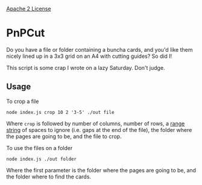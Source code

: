 [Apache 2 License](./LICENSE)

# PnPCut

Do you have a file or folder containing a buncha cards, and you'd like them nicely lined up in a 3x3 grid on an A4 with cutting guides? So did I!

This script is some crap I wrote on a lazy Saturday. Don't judge.

## Usage

To crop a file

```
node index.js crop 10 2 '3-5' ./out file
```

Where `crop` is followed by number of columns, number of rows, a [range string](https://github.com/euank/node-parse-numeric-range) of spaces to ignore (i.e. gaps at the end of the file), the folder where the pages are going to be, and the file to crop.

To use the files on a folder

```
node index.js ./out folder
```

Where the first parameter is the folder where the pages are going to be, and the folder where to find the cards.
